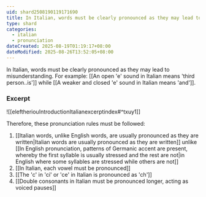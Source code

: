 ```yaml
---
uid: shard2508190119171690
title: In Italian, words must be clearly pronounced as they may lead to misunderstanding
type: shard
categories:
  - italian
  - pronunciation
dateCreated: 2025-08-19T01:19:17+08:00
dateModified: 2025-08-26T13:52:05+08:00
---
```

In Italian, words must be clearly pronounced as they may lead to misunderstanding. For example: [[An open 'e' sound in Italian means 'third person..is']] while [[A weaker and closed 'e' sound in Italian means 'and']]. 

### Excerpt
![[eleftheriouIntroductionItalianexcerptindex#^txuy1]]

Therefore, these pronunciation rules must be followed:
1. [[Italian words, unlike English words, are usually pronounced as they are written|Italian words are usually pronounced as they are written]] unlike [[In English pronunciation, patterns of Germanic accent are present, whereby the first syllable is usually stressed and the rest are not|in English where some syllables are stressed while others are not]]
2. [[In Italian, each vowel must be pronounced]]
3. [[The 'c' in 'ci' or 'ce' in Italian is pronounced as 'ch']]
4. [[Double consonants in Italian must be pronounced longer, acting as voiced pauses]]